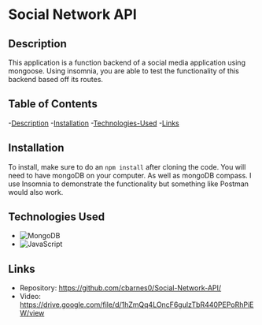 # Social Network API

## Description 

This application is a function backend of a social media application using mongoose. Using insomnia, you are able to test the functionality of this backend based off its routes.

## Table of Contents
-[Description](#description)
-[Installation](#installation)
-[Technologies-Used](#technologies-used)
-[Links](#links)

## Installation

To install, make sure to do an ```npm install``` after cloning the code. You will need to have mongoDB on your computer. As well as mongoDB compass. I use Insomnia to demonstrate the functionality but something like Postman would also work. 

## Technologies Used

- ![MongoDB](https://img.shields.io/badge/MongoDB-%234ea94b.svg?style=for-the-badge&logo=mongodb&logoColor=white)
- ![JavaScript](https://img.shields.io/badge/javascript-%23323330.svg?style=for-the-badge&logo=javascript&logoColor=%23F7DF1E)

## Links

- Repository: https://github.com/cbarnes0/Social-Network-API/
- Video: https://drive.google.com/file/d/1hZmQq4LOncF6gulzTbR440PEPoRhPiEW/view
